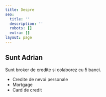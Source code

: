 ```yaml
---
title: Despre
seo:
  title: ''
  description: ''
  robots: []
  extra: []
layout: page
---
```

## Sunt Adrian

Sunt broker de credite si colaborez cu 5 banci.

*   Credite de nevoi personale
*   Mortgage
*   Card de credit
